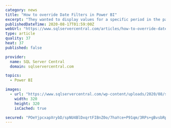```yaml
---
category: news
title: "How to override Date Filters in Power BI"
excerpt: "They wanted to display values for a specific period in the past based on the selected dates in the Power BI report. Let us assume that if we select 30 June 2020, the report has to display data from 01 July 2019 until 30 June 2020, which is data for the ..."
publishedDateTime: 2020-08-17T01:59:00Z
webUrl: "https://www.sqlservercentral.com/articles/how-to-override-date-filters-in-power-bi"
type: article
quality: 37
heat: 37
published: false

provider:
  name: SQL Server Central
  domain: sqlservercentral.com

topics:
  - Power BI

images:
  - url: "https://www.sqlservercentral.com/wp-content/uploads/2020/08/sidebar-redgate-streamed_august-2020.png"
    width: 320
    height: 320
    isCached: true

secured: "POeYjpcxapXrybD/spNU4BlDxqrtFIBnZ0o/7haYce+P91qm/3RPs+gBvsbRp5QTKh7Cl1GU3a6CE3j1eAWZx/L8iW22RYGKpQe49By2vplHM52RuzZUjtgFaaNaY4E7wC+ndzjqIykCQ1ALAZMa+hUVgxYLCTYb6PrDs1y58rDSYErmPRVSlbQTpT5qw//D6XqhhSCBpVNBuED/Pa4uWjv4HQ2WPy8EyghKUuH8eEI3oMoAjaQFzVk/AjCuAa1tt0idWhI8Ng3KSOeet+B2fKQ/+gbOpB9Y1ZdDhNuNyDr6nL59PdDEkNDkExYKeQwjCUI0FeBtXH9L7T/LytdEzg==;PQ5jMkFQxHK+KaCNnEVFEA=="
---
```


